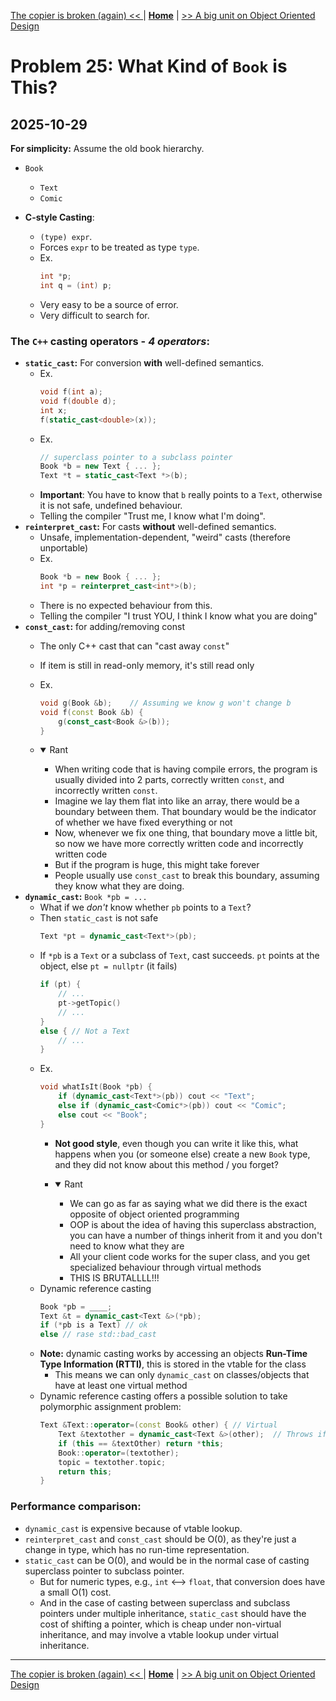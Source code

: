 [The copier is broken (again) << ](./problem_22.md) | [**Home**](../README.md) | [>> A big unit on Object Oriented Design](./object_oriented_design.md)

# Problem 25: What Kind of `Book` is This?
## **2025-10-29**

**For simplicity:** Assume the old book hierarchy.

- `Book`
    - `Text`
    - `Comic`

- **C-style Casting**:
    - `(type) expr`.
    - Forces `expr` to be treated as type `type`.
    - Ex. 
        ```C++
        int *p;
        int q = (int) p;
        ```
    - Very easy to be a source of error.
    - Very difficult to search for.

### **The `C++` casting operators - _4 operators_**:
- **`static_cast`:** For conversion **with** well-defined semantics.
    - Ex. 
        ```C++
        void f(int a); 
        void f(double d);
        int x;
        f(static_cast<double>(x));
        ```
    - Ex. 
        ```C++
        // superclass pointer to a subclass pointer
        Book *b = new Text { ... };
        Text *t = static_cast<Text *>(b);
        ```
    - **Important**: You have to know that `b` really points to a `Text`, otherwise it is not safe, undefined behaviour.
    - Telling the compiler "Trust me, I know what I'm doing".
- **`reinterpret_cast`:** For casts **without** well-defined semantics.
    - Unsafe, implementation-dependent, "weird" casts (therefore unportable)
    - Ex. 
        ```C++
        Book *b = new Book { ... };
        int *p = reinterpret_cast<int*>(b);
        ```
    - There is no expected behaviour from this.
    - Telling the compiler "I trust YOU, I think I know what you are doing"
- **`const_cast`:** for adding/removing const
    - The only C++ cast that can "cast away `const`"
    - If item is still in read-only memory, it's still read only
    - Ex. 
        ```C++
        void g(Book &b);    // Assuming we know g won't change b 
        void f(const Book &b) {
            g(const_cast<Book &>(b));
        }
        ```
    - <details open> <summary>Rant</summary>
        
        - When writing code that is having compile errors, the program is usually divided into 2 parts, correctly written `const`, and incorrectly written `const`.
        - Imagine we lay them flat into like an array, there would be a boundary between them. That boundary would be the indicator of whether we have fixed everything or not
        - Now, whenever we fix one thing, that boundary move a little bit, so now we have more correctly written code and incorrectly written code
        - But if the program is huge, this might take forever
        - People usually use `const_cast` to break this boundary, assuming they know what they are doing.
      </details>
- **`dynamic_cast`:**  `Book *pb = ...`
    - What if we _don't_ know whether `pb` points to a `Text`?
    - Then `static_cast` is not safe
        ```C++
        Text *pt = dynamic_cast<Text*>(pb);
        ```
    - If `*pb` is a `Text` or a subclass of `Text`, cast succeeds. `pt` points at the object, else `pt = nullptr` (it fails)
        ```C++
        if (pt) { 
            // ... 
            pt->getTopic() 
            // ... 
        }
        else { // Not a Text
            // ...
        }
        ```
    - Ex.
        ```C++
        void whatIsIt(Book *pb) {    
            if (dynamic_cast<Text*>(pb)) cout << "Text";
            else if (dynamic_cast<Comic*>(pb)) cout << "Comic";
            else cout << "Book";
        }
        ```
        - **Not good style**, even though you can write it like this, what happens when you (or someone else) create a new `Book` type, and they did not know about this method / you forget?
        - <details open>
            <summary> Rant </summary>

            - We can go as far as saying what we did there is the exact opposite of object oriented programming
            - OOP is about the idea of having this superclass abstraction, you can have a number of things inherit from it and you don't need to know what they are
            - All your client code works for the super class, and you get specialized behaviour through virtual methods
            - THIS IS BRUTALLLL!!!
          </details>
    - Dynamic reference casting
        ```C++
        Book *pb = ____;
        Text &t = dynamic_cast<Text &>(*pb);
        if (*pb is a Text) // ok
        else // rase std::bad_cast
        ```
    - **Note:** dynamic casting works by accessing an objects **Run-Time Type Information (RTTI)**, this is stored in the vtable for the class 
        - This means we can only `dynamic_cast` on classes/objects that have at least one virtual method
    - Dynamic reference casting offers a possible solution to take polymorphic assignment problem:
        ```C++
        Text &Text::operator=(const Book& other) { // Virtual
            Text &textother = dynamic_cast<Text &>(other);  // Throws if other is not a Text
            if (this == &textOther) return *this;
            Book::operator=(textother);
            topic = textother.topic;
            return this; 
        }
        ```


### **Performance comparison:**
- `dynamic_cast` is expensive because of vtable lookup.
- `reinterpret_cast` and `const_cast` should be O(0), as they're just a change in type, which has no run-time representation. 
- `static_cast` can be O(0), and would be in the normal case of casting superclass pointer to subclass pointer. 
  - But for numeric types, e.g., `int` <--> `float`, that conversion does have a small O(1) cost. 
  - And in the case of casting between superclass and subclass pointers under multiple inheritance, `static_cast` should have the cost of shifting a pointer, which is cheap under non-virtual inheritance, and may involve a vtable lookup under virtual inheritance.


---
[The copier is broken (again) << ](./problem_22.md) | [**Home**](../README.md) | [>> A big unit on Object Oriented Design](./object_oriented_design.md)
